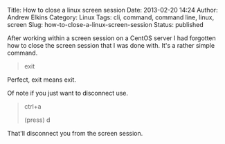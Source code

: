 Title: How to close a linux screen session
Date: 2013-02-20 14:24
Author: Andrew Elkins
Category: Linux
Tags: cli, command, command line, linux, screen
Slug: how-to-close-a-linux-screen-session
Status: published

After working within a screen session on a CentOS server I had forgotten
how to close the screen session that I was done with. It's a rather
simple command.

> exit

Perfect, exit means exit.

Of note if you just want to disconnect use.

> ctrl+a
>
> (press) d

That'll disconnect you from the screen session.

